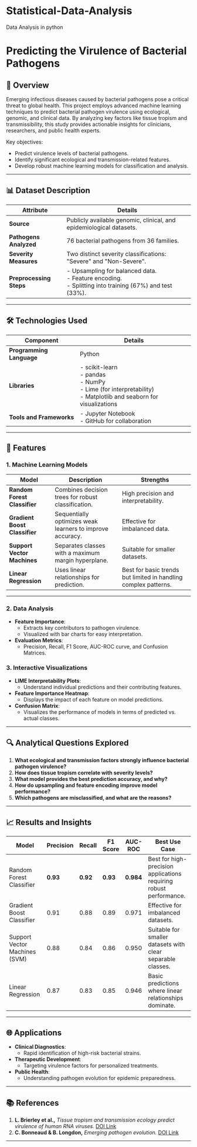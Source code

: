 # Statistical-Data-Analysis
Data Analysis in python
# **Predicting the Virulence of Bacterial Pathogens**

## 🌟 Overview
Emerging infectious diseases caused by bacterial pathogens pose a critical threat to global health. This project employs advanced machine learning techniques to predict bacterial pathogen virulence using ecological, genomic, and clinical data. By analyzing key factors like tissue tropism and transmissibility, this study provides actionable insights for clinicians, researchers, and public health experts.

Key objectives:
- Predict virulence levels of bacterial pathogens.
- Identify significant ecological and transmission-related features.
- Develop robust machine learning models for classification and analysis.

---

## 📊 Dataset Description
| **Attribute**            | **Details**                                                                                 |
|---------------------------|---------------------------------------------------------------------------------------------|
| **Source**                | Publicly available genomic, clinical, and epidemiological datasets.                        |
| **Pathogens Analyzed**    | 76 bacterial pathogens from 36 families.                                                   |
| **Severity Measures**     | Two distinct severity classifications: "Severe" and "Non-Severe".                          |
| **Preprocessing Steps**   | - Upsampling for balanced data.<br>- Feature encoding.<br>- Splitting into training (67%) and test (33%). |

---

## 🛠️ Technologies Used
| **Component**                | **Details**                                    |
|-------------------------------|-----------------------------------------------|
| **Programming Language**      | Python                                       |
| **Libraries**                 | - scikit-learn<br>- pandas<br>- NumPy<br>- Lime (for interpretability)<br>- Matplotlib and seaborn for visualizations |
| **Tools and Frameworks**      | - Jupyter Notebook<br>- GitHub for collaboration |

---

## 🚀 Features
### **1. Machine Learning Models**
| Model                          | Description                                                                                               | Strengths                                                                                           |
|--------------------------------|-----------------------------------------------------------------------------------------------------------|-----------------------------------------------------------------------------------------------------|
| **Random Forest Classifier**   | Combines decision trees for robust classification.                                                        | High precision and interpretability.                                                               |
| **Gradient Boost Classifier**  | Sequentially optimizes weak learners to improve accuracy.                                                 | Effective for imbalanced data.                                                                     |
| **Support Vector Machines**    | Separates classes with a maximum margin hyperplane.                                                      | Suitable for smaller datasets.                                                                     |
| **Linear Regression**          | Uses linear relationships for prediction.                                                                | Best for basic trends but limited in handling complex patterns.                                    |

---

### **2. Data Analysis**
- **Feature Importance**: 
  - Extracts key contributors to pathogen virulence.
  - Visualized with bar charts for easy interpretation.
- **Evaluation Metrics**:
  - Precision, Recall, F1 Score, AUC-ROC curve, and Confusion Matrices.

### **3. Interactive Visualizations**
- **LIME Interpretability Plots**:
  - Understand individual predictions and their contributing features.
- **Feature Importance Heatmap**:
  - Displays the impact of each feature on model predictions.
- **Confusion Matrix**:
  - Visualizes the performance of models in terms of predicted vs. actual classes.


---

## 🔍 Analytical Questions Explored
1. **What ecological and transmission factors strongly influence bacterial pathogen virulence?**
2. **How does tissue tropism correlate with severity levels?**
3. **What model provides the best prediction accuracy, and why?**
4. **How do upsampling and feature encoding improve model performance?**
5. **Which pathogens are misclassified, and what are the reasons?**

---

## 📈 Results and Insights
| **Model**                       | **Precision** | **Recall** | **F1 Score** | **AUC-ROC** | **Best Use Case**                                                                                  |
|---------------------------------|---------------|------------|--------------|-------------|-----------------------------------------------------------------------------------------------|
| Random Forest Classifier        | **0.93**      | **0.92**   | **0.93**     | **0.984**   | Best for high-precision applications requiring robust performance.                             |
| Gradient Boost Classifier       | 0.91          | 0.88       | 0.89         | 0.971       | Effective for imbalanced datasets.                                                             |
| Support Vector Machines (SVM)   | 0.88          | 0.84       | 0.86         | 0.950       | Suitable for smaller datasets with clear separable classes.                                    |
| Linear Regression               | 0.87          | 0.83       | 0.85         | 0.946       | Basic predictions where linear relationships dominate.                                         |


---

## 🌐 Applications
- **Clinical Diagnostics**:
  - Rapid identification of high-risk bacterial strains.
- **Therapeutic Development**:
  - Targeting virulence factors for personalized treatments.
- **Public Health**:
  - Understanding pathogen evolution for epidemic preparedness.

---

## 📚 References
1. **L. Brierley et al.,** *Tissue tropism and transmission ecology predict virulence of human RNA viruses.* [DOI Link](https://doi.org/10.1371/journal.pbio.3000206)
2. **C. Bonneaud & B. Longdon,** *Emerging pathogen evolution.* [DOI Link](https://doi.org/10.15252/embr.202051374)

---


